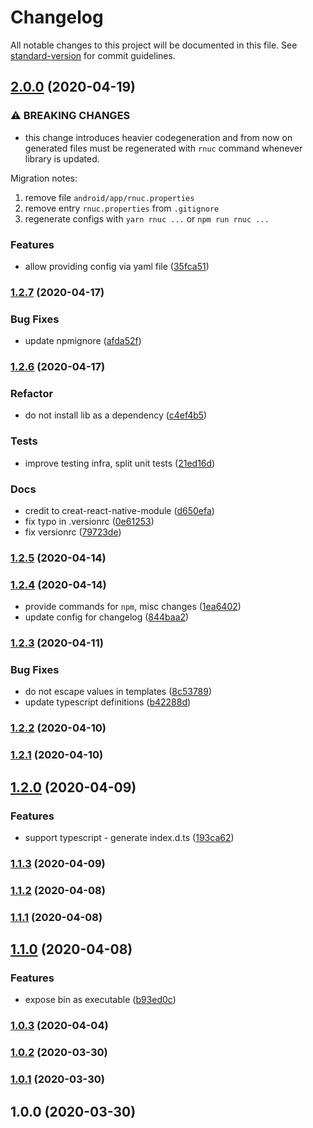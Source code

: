 # Changelog

All notable changes to this project will be documented in this file. See [standard-version](https://github.com/conventional-changelog/standard-version) for commit guidelines.

## [2.0.0](https://github.com/maxkomarychev/react-native-ultimate-config/compare/v1.2.7...v2.0.0) (2020-04-19)


### ⚠ BREAKING CHANGES

* this change introduces heavier codegeneration and from
now on generated files must be regenerated with `rnuc` command whenever
library is updated.

Migration notes:

1. remove file `android/app/rnuc.properties`
2. remove entry `rnuc.properties` from `.gitignore`
3. regenerate configs with `yarn rnuc ...` or `npm run rnuc ...`

### Features

* allow providing config via yaml file ([35fca51](https://github.com/maxkomarychev/react-native-ultimate-config/commit/35fca51f7d6dd4b072510c9cf798e31555ed2686))

### [1.2.7](https://github.com/maxkomarychev/react-native-ultimate-config/compare/v1.2.6...v1.2.7) (2020-04-17)


### Bug Fixes

* update npmignore ([afda52f](https://github.com/maxkomarychev/react-native-ultimate-config/commit/afda52f50f9dbccd966fba45bf6ec104042dfcc9))

### [1.2.6](https://github.com/maxkomarychev/react-native-ultimate-config/compare/v1.2.5...v1.2.6) (2020-04-17)


### Refactor

* do not install lib as a dependency ([c4ef4b5](https://github.com/maxkomarychev/react-native-ultimate-config/commit/c4ef4b5069b1c8b49c43aecfff56c1d72b01b211))


### Tests

* improve testing infra, split unit tests ([21ed16d](https://github.com/maxkomarychev/react-native-ultimate-config/commit/21ed16d9daae378cbd2e2f026377cc27508faa6b))


### Docs

* credit to creat-react-native-module ([d650efa](https://github.com/maxkomarychev/react-native-ultimate-config/commit/d650efaac1a0fb8f1c4d9da097b891d22b4809cf))
* fix typo in .versionrc ([0e61253](https://github.com/maxkomarychev/react-native-ultimate-config/commit/0e61253ee51732471833c06673599168aaf342f9))
* fix versionrc ([79723de](https://github.com/maxkomarychev/react-native-ultimate-config/commit/79723def7013301301531ecbe7615e79d216d920))

### [1.2.5](https://github.com/maxkomarychev/react-native-ultimate-config/compare/v1.2.4...v1.2.5) (2020-04-14)

### [1.2.4](https://github.com/maxkomarychev/react-native-ultimate-config/compare/v1.2.3...v1.2.4) (2020-04-14)


* provide commands for `npm`, misc changes ([1ea6402](https://github.com/maxkomarychev/react-native-ultimate-config/commit/1ea6402a68557812aa366582ff9a7d7eedc6c40d))
* update config for changelog ([844baa2](https://github.com/maxkomarychev/react-native-ultimate-config/commit/844baa24d0e3891a0409aaccb781203e0a94a451))

### [1.2.3](https://github.com/maxkomarychev/react-native-ultimate-config/compare/v1.2.2...v1.2.3) (2020-04-11)


### Bug Fixes

* do not escape values in templates ([8c53789](https://github.com/maxkomarychev/react-native-ultimate-config/commit/8c53789df5b7093b8cf0a361958dcacaf9bee753))
* update typescript definitions ([b42288d](https://github.com/maxkomarychev/react-native-ultimate-config/commit/b42288dcac924235f5ad06541f2a741029f1d351))

### [1.2.2](https://github.com/maxkomarychev/react-native-ultimate-config/compare/v1.2.1...v1.2.2) (2020-04-10)

### [1.2.1](https://github.com/maxkomarychev/react-native-ultimate-config/compare/v1.2.0...v1.2.1) (2020-04-10)

## [1.2.0](https://github.com/maxkomarychev/react-native-ultimate-config/compare/v1.1.3...v1.2.0) (2020-04-09)


### Features

* support typescript - generate index.d.ts ([193ca62](https://github.com/maxkomarychev/react-native-ultimate-config/commit/193ca623b7f868a3de0a3a741a78f668eb711733))

### [1.1.3](https://github.com/maxkomarychev/react-native-ultimate-config/compare/v1.1.2...v1.1.3) (2020-04-09)

### [1.1.2](https://github.com/maxkomarychev/react-native-ultimate-config/compare/v1.1.1...v1.1.2) (2020-04-08)

### [1.1.1](https://github.com/maxkomarychev/react-native-ultimate-config/compare/v1.1.0...v1.1.1) (2020-04-08)

## [1.1.0](https://github.com/maxkomarychev/react-native-ultimate-config/compare/v1.0.3...v1.1.0) (2020-04-08)


### Features

* expose bin as executable ([b93ed0c](https://github.com/maxkomarychev/react-native-ultimate-config/commit/b93ed0c5f01c4c4819c70320b3ff3fe969650935))

### [1.0.3](https://github.com/maxkomarychev/react-native-ultimate-config/compare/v1.0.2...v1.0.3) (2020-04-04)

### [1.0.2](https://github.com/maxkomarychev/react-native-ultimate-config/compare/v1.0.1...v1.0.2) (2020-03-30)

### [1.0.1](https://github.com/maxkomarychev/react-native-ultimate-config/compare/v1.0.0...v1.0.1) (2020-03-30)

## 1.0.0 (2020-03-30)
